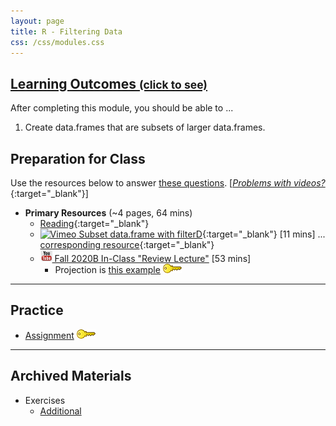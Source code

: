 ```yaml
---
layout: page
title: R - Filtering Data
css: /css/modules.css
---
```


<div class="panel-group-ILOs">
  <div class="panel panel-default">
    <div class="panel-heading">
      <h2 class="panel-title">
        <a data-toggle="collapse" href="#ILOs">Learning Outcomes <small>(click to see)</small></a>
      </h2>
    </div>
    <div id="ILOs" class="panel-collapse collapse">
      <div class="panel-body">
<p>After completing this module, you should be able to ...</p>

<ol>
  <li>Create data.frames that are subsets of larger data.frames.</li>
</ol>
      </div>
    </div>
  </div>
</div>

## Preparation for Class

Use the resources below to answer [these questions](Prep/RFilter). [[*Problems with videos?*](../resources/FAQs/videos){:target="_blank"}]

* **Primary Resources** (~4 pages, 64 mins)
  * [Reading](http://derekogle.com/Book107/RFilter.html){:target="_blank"}
  * [![Vimeo](../img/dhovid.png) Subset data.frame with filterD](https://vimeo.com/439447290){:target="_blank"} [11 mins] ... [corresponding resource](HO/Penguins.html#RFilter){:target="_blank"}
  * [![YouTube](../img/youtube.png) Fall 2020B In-Class "Review Lecture"](https://youtu.be/cWKqQchaKR4) [53 mins]
    * Projection is [this example](CE/RFilter_CExmpl) [![Decoration](../img/key.png)](CE/KEY_RFilter_CExmpl)

----

## Practice

* [Assignment](CE/RFilter_CE1) [![Decoration](../img/key.png)](CE/KEY_RFilter_CE)

----

## Archived Materials

* Exercises
  * [Additional](CE/RFilter_CE2)
